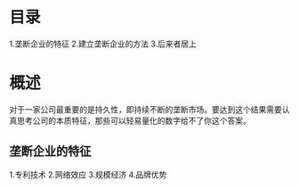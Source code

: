 # 目录
1.垄断企业的特征
2.建立垄断企业的方法
3.后来者居上
# 概述
对于一家公司最重要的是持久性，即持续不断的垄断市场。要达到这个结果需要认真思考公司的本质特征，那些可以轻易量化的数字给不了你这个答案。

## 垄断企业的特征
1.专利技术
2.网络效应
3.规模经济
4.品牌优势 

